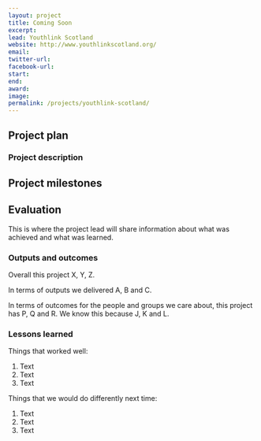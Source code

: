 ```yaml
---
layout: project
title: Coming Soon
excerpt: 
lead: Youthlink Scotland
website: http://www.youthlinkscotland.org/
email: 
twitter-url: facebook-url: 
start: 
end: 
award: 
image:
permalink: /projects/youthlink-scotland/ 
---
```


## Project plan

### Project description




## Project milestones



## Evaluation

This is where the project lead will share information about what was achieved and what was learned.

### Outputs and outcomes

Overall this project X, Y, Z.

In terms of outputs we delivered A, B and C.

In terms of outcomes for the people and groups we care about, this project has P, Q and R. We know this because J, K and L.

### Lessons learned

Things that worked well:

1. Text
2. Text
3. Text

Things that we would do differently next time:

1. Text
2. Text
3. Text
